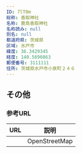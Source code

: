 ```yaml
---
ID: 7lT0m
総称: 香取神社
名称: 鹿島香取神社
名称読み: null
別名: null
都道府県: 茨城県
区域: 水戸市
緯度: 36.3429345
経度: 140.5690863
郵便番号: 3111111
住所: 茨城県水戸市小泉町２４６
---
```


## その他

### 参考URL

| URL | 説明          |
| --- | ------------- |
|     | OpenStreetMap |
